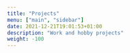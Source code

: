 ```yaml
---
title: "Projects"
menu: ["main", "sidebar"]
date: 2021-12-21T19:01:53+01:00
description: "Work and hobby projects"
weight: -100
---
```


